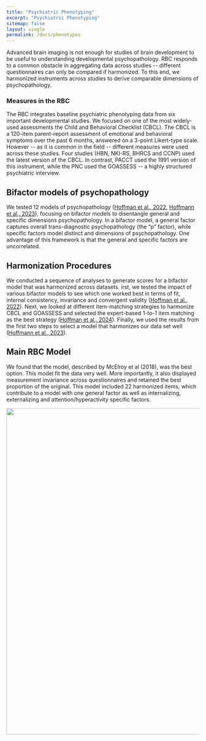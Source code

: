 ```yaml
---
title: "Psychiatric Phenotyping"
excerpt: "Psychiatric Phenotyping"
sitemap: false
layout: single
permalink: /docs/phenotypes
---
```


 Advanced brain imaging is not enough for studies of brain development to be useful to understanding developmental psychopathology.  RBC responds to a common obstacle in aggregating data across studies -- different questionnaires can only be compared if harmonized.  To this end, we harmonized instruments across studies to derive comparable dimensions of psychopathology.  
 

### Measures in the RBC
The RBC integrates baseline psychiatric phenotyping data from six important developmental studies. We focused on one of the most widely-used assessments the Child and Behavioral Checklist (CBCL).  The CBCL is a 120-item parent-report assessment of emotional and behavioral symptoms over the past 6 months, answered on a 3-point Likert-type scale.  However -- as it is common in the field -- different measures were used across these studies. Four studies (HBN, NKI-RS, BHRCS and CCNP) used the latest version of the CBCL. In contrast, PACCT used the 1991 version of this instrument, while the PNC used the GOASSESS -- a highly structured psychiatric interview. 
 
## Bifactor models of psychopathology
We tested 12 models of psychopathology ([Hoffman et al., 2022](https://psycnet.apa.org/doiLanding?doi=10.1037%2Fabn0000749), [Hoffmann et al., 2023](https://www.ncbi.nlm.nih.gov/pmc/articles/PMC10485343/)), focusing on bifactor models to disentangle general and specific dimensions psychopathology. In a bifactor model, a general factor captures overall trans-diagnostic psychopathology (the “p” factor), while specific factors model distinct and dimensions of psychopathology. One advantage of this framework is that the general and specific factors are uncorrelated.  

## Harmonization Procedures
We conducted a sequence of analyses to generate scores for a bifactor model that was harmonized across datasets.  irst, we tested the impact of various bifactor models to see which one worked best in terms of fit, internal consistency, invariance and convergent validity ([Hoffman et al., 2022](https://psycnet.apa.org/doiLanding?doi=10.1037%2Fabn0000749)). Next, we looked at different item-matching strategies to harmonize CBCL and GOASSESS and selected the expert-based 1-to-1 item matching as the best strategy ([Hoffman et al., 2024](https://pubmed.ncbi.nlm.nih.gov/37042304/)). Finally, we used the results from the first two steps to select a model that harmonizes our data set well ([Hoffmann et al., 2023](https://www.ncbi.nlm.nih.gov/pmc/articles/PMC10485343/)). 

## Main RBC Model 
We found that the model, described by McElroy et al (2018), was the best option.  This model fit the data very well.  More importantly, it also displayed measurement invariance across questionnaires and retained the best proportion of the original.  This model included 22 harmonized items, which contribute to a model with one general factor as well as internalizing, externalizing and attention/hyperactivity specific factors.



<div style="text-align: center;">
     <img src="{{ site.baseurl}}/assets/images/misc/Figure_Harmonization_v1.png" width="850" height="850" />
</div>